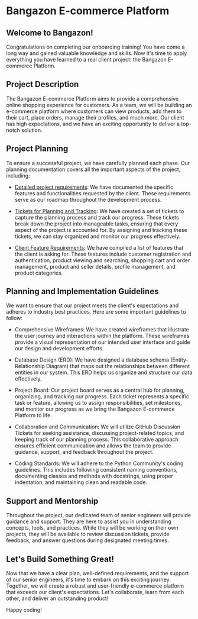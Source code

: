 # Bangazon E-commerce Platform

## Welcome to Bangazon!

Congratulations on completing our onboarding training! You have come a long way and gained valuable knowledge and skills. Now it's time to apply everything you have learned to a real client project: the Bangazon E-commerce Platform.

## Project Description

The Bangazon E-commerce Platform aims to provide a comprehensive online shopping experience for customers. As a team, we will be building an e-commerce platform where customers can view products, add them to their cart, place orders, manage their profiles, and much more. Our client has high expectations, and we have an exciting opportunity to deliver a top-notch solution.

## Project Planning

To ensure a successful project, we have carefully planned each phase. Our planning documentation covers all the important aspects of the project, including:

- [Detailed project requirements](./documentation/planning.md): We have documented the specific features and functionalities requested by the client. These requirements serve as our roadmap throughout the development process.

- [Tickets for Planning and Tracking](./documentation/tickets.md): We have created a set of tickets to capture the planning process and track our progress. These tickets break down the project into manageable tasks, ensuring that every aspect of the project is accounted for. By assigning and tracking these tickets, we can stay organized and monitor our progress effectively.

- [Client Feature Requirements](./documentation/client-feature-requirements.md): We have compiled a list of features that the client is asking for. These features include customer registration and authentication, product viewing and searching, shopping cart and order management, product and seller details, profile management, and product categories.

## Planning and Implementation Guidelines

We want to ensure that our project meets the client's expectations and adheres to industry best practices. Here are some important guidelines to follow:

- Comprehensive Wireframes: We have created wireframes that illustrate the user journey and interactions within the platform. These wireframes provide a visual representation of our intended user interface and guide our design and development efforts.

- Database Design (ERD): We have designed a database schema (Entity-Relationship Diagram) that maps out the relationships between different entities in our system. This ERD helps us organize and structure our data effectively.

- Project Board: Our project board serves as a central hub for planning, organizing, and tracking our progress. Each ticket represents a specific task or feature, allowing us to assign responsibilities, set milestones, and monitor our progress as we bring the Bangazon E-commerce Platform to life.

- Collaboration and Communication: We will utilize GitHub Discussion Tickets for seeking assistance, discussing project-related topics, and keeping track of our planning process. This collaborative approach ensures efficient communication and allows the team to provide guidance, support, and feedback throughout the project.

- Coding Standards: We will adhere to the Python Community's coding guidelines. This includes following consistent naming conventions, documenting classes and methods with docstrings, using proper indentation, and maintaining clean and readable code.

## Support and Mentorship

Throughout the project, our dedicated team of senior engineers will provide guidance and support. They are here to assist you in understanding concepts, tools, and practices. While they will be working on their own projects, they will be available to review discussion tickets, provide feedback, and answer questions during designated meeting times.

## Let's Build Something Great!

Now that we have a clear plan, well-defined requirements, and the support of our senior engineers, it's time to embark on this exciting journey. Together, we will create a robust and user-friendly e-commerce platform that exceeds our client's expectations. Let's collaborate, learn from each other, and deliver an outstanding product!

Happy coding!
